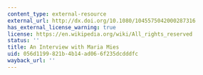 ```yaml
---
content_type: external-resource
external_url: http://dx.doi.org/10.1080/1045575042000287316
has_external_license_warning: true
license: https://en.wikipedia.org/wiki/All_rights_reserved
status: ''
title: An Interview with Maria Mies
uid: 056d1199-821b-4b14-ad06-6f235dcdddfc
wayback_url: ''
---
```

